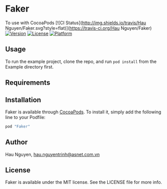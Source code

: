 # Faker

To use with CocoaPods
[![CI Status](http://img.shields.io/travis/Hau Nguyen/Faker.svg?style=flat)](https://travis-ci.org/Hau Nguyen/Faker)
[![Version](https://img.shields.io/cocoapods/v/Faker.svg?style=flat)](http://cocoapods.org/pods/Faker)
[![License](https://img.shields.io/cocoapods/l/Faker.svg?style=flat)](http://cocoapods.org/pods/Faker)
[![Platform](https://img.shields.io/cocoapods/p/Faker.svg?style=flat)](http://cocoapods.org/pods/Faker)

## Usage

To run the example project, clone the repo, and run `pod install` from the Example directory first.

## Requirements

## Installation

Faker is available through [CocoaPods](http://cocoapods.org). To install
it, simply add the following line to your Podfile:

```ruby
pod "Faker"
```

## Author

Hau Nguyen, hau.nguyentrinh@asnet.com.vn

## License

Faker is available under the MIT license. See the LICENSE file for more info.
